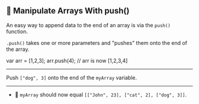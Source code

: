 🚀 Manipulate Arrays With push()
--------------------------------

An easy way to append data to the end of an array is via the `push()` function.

`.push()` takes one or more parameters and "pushes" them onto the end of the array.

var arr = \[1,2,3\];
arr.push(4);
// arr is now \[1,2,3,4\]

* * *

Push `["dog", 3]` onto the end of the `myArray` variable.

* * *

*   🧪 `myArray` should now equal `[["John", 23], ["cat", 2], ["dog", 3]]`.